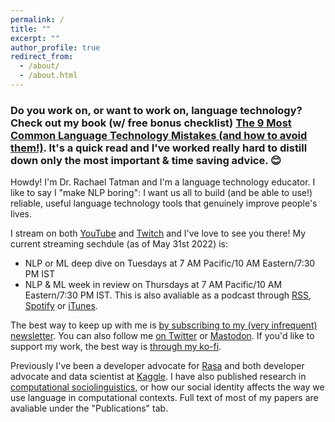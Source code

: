 ```yaml
---
permalink: /
title: ""
excerpt: ""
author_profile: true
redirect_from: 
  - /about/
  - /about.html
---
```


### Do you work on, or want to work on, language technology? Check out my book (w/ free bonus checklist) [The 9 Most Common Language Technology Mistakes (and how to avoid them!)](https://ko-fi.com/s/ba37783585). It's a quick read and I've worked really hard to distill down only the most important & time saving advice. 😊

Howdy! I'm Dr. Rachael Tatman and I'm a language technology educator. I like to say I "make NLP boring": I want us all to build (and be able to use!) reliable, useful language technology tools that genuinely improve people's lives.

I stream on both [YouTube](https://www.youtube.com/c/RachaelTatmanNLP) and [Twitch](https://www.twitch.tv/rctatman/)  and I've love to see you there! My current streaming sechdule (as of May 31st 2022) is: 

- NLP or ML deep dive on Tuesdays at 7 AM Pacific/10 AM Eastern/7:30 PM IST
- NLP & ML week in review on Thursdays at 7 AM Pacific/10 AM Eastern/7:30 PM IST. This is also avaliable as a podcast through [RSS](https://feeds.listenbox.app/rss/hK2ysaCcZQTv/audio.rss), [Spotify](https://open.spotify.com/show/2AXqJs0bZ3TgSJKsHnS4qk) or [iTunes](https://podcasts.apple.com/us/podcast/coffee-chat-machine-learning-natural-language-processing/id1648157556).

The best way to keep up with me is [by subscribing to my (very infrequent) newsletter](https://tinyletter.com/rctatman). You can also follow me [on Twitter](https://twitter.com/rctatman) or <a rel="me" href="https://mastodon.rctatman.com/@rctatman">Mastodon</a>. If you'd like to support my work, the best way is [through my ko-fi](https://ko-fi.com/rctatman/tiers).

Previously I've been a developer advocate for [Rasa](https://rasa.com/) and both developer advocate and data scientist at [Kaggle](https://www.kaggle.com/rtatman). I have also published research in [computational sociolinguistics](https://makingnoiseandhearingthings.com/2017/06/13/what-is-computational-sociolinguistics-and-whos-doing-it/), or how our social identity affects the way we use language in computational contexts. Full text of most of my papers are avaliable under the "Publications" tab.
